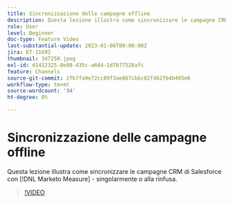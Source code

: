 ```yaml
---
title: Sincronizzazione delle campagne offline
description: Questa lezione illustra come sincronizzare le campagne CRM di Salesforce con [!DNL Marketo Measure] - singolarmente o alla rinfusa.
role: User
level: Beginner
doc-type: Feature Video
last-substantial-update: 2023-01-06T00:00:00Z
jira: KT-11692
thumbnail: 347250.jpeg
exl-id: d1412325-8e98-435c-a6d4-1d7b77528afc
feature: Channels
source-git-commit: 2fb7fa9e72cc89f3ae867cbbc02fd62fb4b485e6
workflow-type: tm+mt
source-wordcount: '34'
ht-degree: 0%

---
```


# Sincronizzazione delle campagne offline

Questa lezione illustra come sincronizzare le campagne CRM di Salesforce con [!DNL Marketo Measure] - singolarmente o alla rinfusa.

>[!VIDEO](https://video.tv.adobe.com/v/347250/?quality=12&learn=on)

